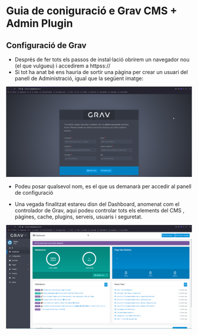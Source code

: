 # Guia de coniguració e Grav CMS + Admin Plugin

## Configuració de Grav
- Després de fer tots els passos de instal·lació obrirem un navegador nou (el que vulgueu) i accedirem a httpss://<el-teu-domini>
- Si tot ha anat bé ens hauria de sortir una pàgina per crear un usuari del panell de Administració, igual que la següent imatge:

![grav-user-craetion](images/image.png)

- Podeu posar qualsevol nom, es el que us demanarà per accedir al panell de configuració

- Una vegada finalitzat estareu disn del Dashboard, anomenat com el controlador de Grav, aqui podeu controlar tots els elements del CMS , pàgines, cache, plugins, serveis, usuaris i seguretat.

![alt text](images/image4.png)